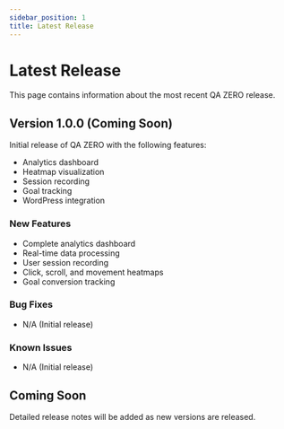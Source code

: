 ```yaml
---
sidebar_position: 1
title: Latest Release
---
```


# Latest Release

This page contains information about the most recent QA ZERO release.

## Version 1.0.0 (Coming Soon)

Initial release of QA ZERO with the following features:

- Analytics dashboard
- Heatmap visualization
- Session recording
- Goal tracking
- WordPress integration

### New Features

- Complete analytics dashboard
- Real-time data processing
- User session recording
- Click, scroll, and movement heatmaps
- Goal conversion tracking

### Bug Fixes

- N/A (Initial release)

### Known Issues

- N/A (Initial release)

## Coming Soon

Detailed release notes will be added as new versions are released.
